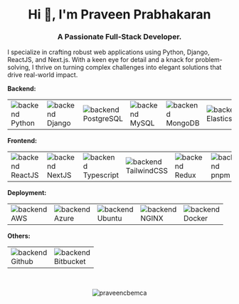 
<!--
**praveencbemca/praveencbemca** is a ✨ _special_ ✨ repository because its `README.md` (this file) appears on your GitHub profile.

Here are some ideas to get you started:

- 🔭 I’m currently working on ...
- 🌱 I’m currently learning ...
- 👯 I’m looking to collaborate on ...
- 🤔 I’m looking for help with ...
- 💬 Ask me about ...
- 📫 How to reach me: ...
- 😄 Pronouns: ...
- ⚡ Fun fact: ...
-->

<h1 align="center">Hi 👋, I'm Praveen Prabhakaran</h1>
<h3 align="center">A Passionate Full-Stack Developer.</h3>
<p align="left"> I specialize in crafting robust web applications using Python, Django, ReactJS, and Next.js. With a keen eye for detail and a knack for problem-solving, I thrive on turning complex challenges into elegant solutions that drive real-world impact.</p>
<b>Backend: </b>
<table border="0" cellspacing="0" cellpadding="0" style="border-collapse:collapse;">
  <tr>
    <td>
      <img src="https://skillicons.dev/icons?i=python" alt="backend" />
      <div>Python</div>
    </td>
    <td>
      <img src="https://skillicons.dev/icons?i=django" alt="backend" />
      <div>Django</div>
    </td>
    <td>
      <img src="https://skillicons.dev/icons?i=postgresql" alt="backend" /> 
      <div>PostgreSQL</div>
    </td>
    <td>
      <img src="https://skillicons.dev/icons?i=mysql" alt="backend" /> 
      <div>MySQL</div>
    </td>
    <td>
      <img src="https://skillicons.dev/icons?i=mongodb" alt="backend" /> 
      <div>MongoDB</div>
    </td>
    <td>
      <img src="https://skillicons.dev/icons?i=elasticsearch" alt="backend" /> 
      <div>Elasticsearch</div>
    </td>
  </tr>
</table>
<b>Frontend: </b>
<table border="0">
  <tr>
    <td>
      <img src="https://skillicons.dev/icons?i=react" alt="backend" /> 
      <div>ReactJS</div>
    </td>
    <td>
      <img src="https://skillicons.dev/icons?i=nextjs" alt="backend" /> 
      <div>NextJS</div>
    </td>
    <td>
      <img src="https://skillicons.dev/icons?i=typescript" alt="backend" /> 
      <div>Typescript</div>
    </td>
    <td>
      <img src="https://skillicons.dev/icons?i=tailwindcss" alt="backend" /> 
      <div>TailwindCSS</div>
    </td>
    <td>
      <img src="https://skillicons.dev/icons?i=redux" alt="backend" /> 
      <div>Redux</div>
    </td>
    <td>
      <img src="https://skillicons.dev/icons?i=pnpm" alt="backend" /> 
      <div>pnpm</div>
    </td>
    <td>
      <img src="https://skillicons.dev/icons?i=yarn" alt="backend" /> 
      <div>yarn</div>
    </td>
  </tr>
</table>
<b>Deployment: </b>
<table border="0">
  <tr>
    <td>
      <img src="https://skillicons.dev/icons?i=aws" alt="backend" /> 
      <div>AWS</div>
    </td>
    <td>
      <img src="https://skillicons.dev/icons?i=azure" alt="backend" /> 
      <div>Azure</div>
    </td>
    <td>
      <img src="https://skillicons.dev/icons?i=ubuntu" alt="backend" /> 
      <div>Ubuntu</div>
    </td>
    <td>
      <img src="https://skillicons.dev/icons?i=nginx" alt="backend" /> 
      <div>NGINX</div>
    </td>
    <td>
      <img src="https://skillicons.dev/icons?i=docker" alt="backend" /> 
      <div>Docker</div>
    </td>
  </tr>
</table>
<b>Others: </b>
<table border="0">
  <tr>
    <td>
      <img src="https://skillicons.dev/icons?i=github" alt="backend" /> 
      <div>Github</div>
    </td>
    <td>
      <img src="https://skillicons.dev/icons?i=bitbucket" alt="backend" /> 
      <div>Bitbucket</div>
    </td>
  </tr>
</table>
<br />
<p align="center"> <img src="https://komarev.com/ghpvc/?username=praveencbemca&style=for-the-badge&label=Profile%20views&color=0e75b6" alt="praveencbemca" /> </p>
